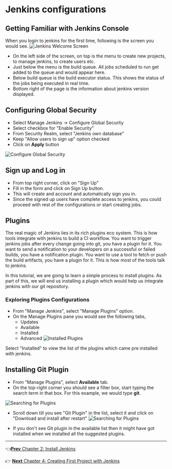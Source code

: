 # Jenkins configurations

## Getting Familiar with Jenkins Console
When you login to jenkins for the first time, following is the screen you would see.
![Jenkins Welcome Screen](images/configurations/jenkins_console.jpg)

* On the left side of the screen, on top is the menu to  create new projects, to manage jenkins, to create users etc.
* Just below the menu is the build queue. All  jobs scheduled to run get added to the queue and would appear here.  
* Below build queue is the build executor status. This shows the status of the jobs being executed in real time.
* Bottom right of the page is the information about jenkins version displayed.

## Configuring Global Security

* Select  Manage Jenkins -> Configure Global Security
* Select checkbox for "Enable Security"
* From Security Realm, select "Jenkins own database"
* Keep "Allow users to sign up" option checked
* Click on **Apply** button

![Configure Global Security](images/configurations/Configure_Global_Security.jpg)

## Sign up and Log in

 * From top right corner, click on "Sign Up"
 * Fill in the form and click on Sign Up button.
 * This will create and account and automatically sign you in.
 * Since the signed up users have complete access to jenkins, you could proceed with rest of the configurations or start creating jobs.


## Plugins

 The real magic of Jenkins lies in its rich plugins eco system. This is how tools integrate with jenkins to build a CI workflow. You want to trigger jenkins jobs after every change going into git, you have a plugin for it. You want to send a notification to your developers on a successful or failed builds, you have a notification plugin. You want to use a tool to fetch or push the build artifacts, you have a plugin for it. This is how most of the tools talk to jenkins.

 In this tutorial, we are going to learn a simple process to install plugins. As part of this, we will end us installing a plugin which would help us integrate jenkins with our git repository.

### Exploring Plugins Configurations
 * From "Manage Jenkins", select  "Manage Plugins" option.  
 * On the Manage Plugins pane you would see the following tabs,
   * Updates
   * Available
   * Installed
   * Advanced
 ![Installed Plugins](images/plugins/installed_plugins.jpg)

 Select "Installed" to view the list of the plugins which came pre installed with jenkins.

## Installing Git Plugin
  * From "Manage Plugins", select **Available** tab.
  * On the top-right corner you should see a filter box, start typing the search term in that box. For this example, we would type **git**.

  ![Searching for Plugins](images/plugins/searching_for_plugins.jpg)

  * Scroll down till you see "Git Plugin" in the list, select it and click on "Download and install after restart"
  ![Searching for Plugins](images/plugins/install_git_plugin.jpg)

  * If you don't see Git plugin in the available list then it might have got installed when we installed all the suggested plugins.


  ----
  :point_left:[**Prev** Chapter 2: Install Jenkins](https://github.com/schoolofdevops/learn-jenkins/blob/vertx-v1/continuous-delivery/chapters/020_install_jenkins.md)

  :point_right: [**Next** Chapter 4: Creating First Project with Jenkins](https://github.com/schoolofdevops/learn-jenkins/blob/vertx-v1/continuous-delivery/chapters/040_creating_first_job.md)
